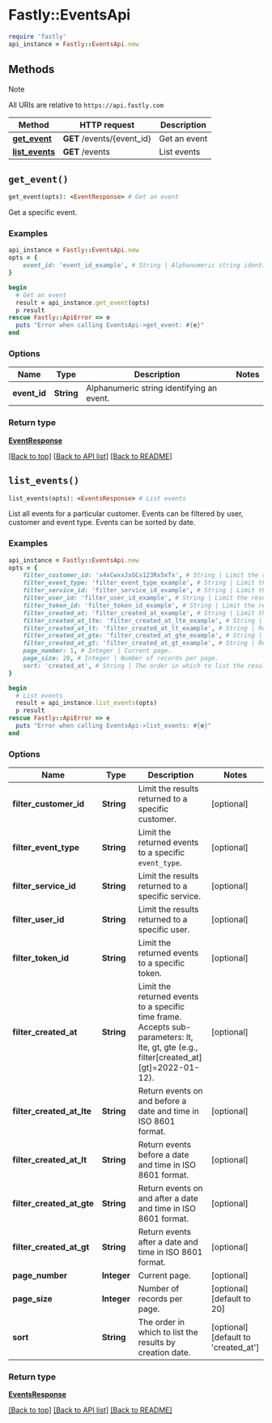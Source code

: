 # Fastly::EventsApi


```ruby
require 'fastly'
api_instance = Fastly::EventsApi.new
```

## Methods

> [!NOTE]
> All URIs are relative to `https://api.fastly.com`

Method | HTTP request | Description
------ | ------------ | -----------
[**get_event**](EventsApi.md#get_event) | **GET** /events/{event_id} | Get an event
[**list_events**](EventsApi.md#list_events) | **GET** /events | List events


## `get_event()`

```ruby
get_event(opts): <EventResponse> # Get an event
```

Get a specific event.

### Examples

```ruby
api_instance = Fastly::EventsApi.new
opts = {
    event_id: 'event_id_example', # String | Alphanumeric string identifying an event.
}

begin
  # Get an event
  result = api_instance.get_event(opts)
  p result
rescue Fastly::ApiError => e
  puts "Error when calling EventsApi->get_event: #{e}"
end
```

### Options

| Name | Type | Description | Notes |
| ---- | ---- | ----------- | ----- |
| **event_id** | **String** | Alphanumeric string identifying an event. |  |

### Return type

[**EventResponse**](EventResponse.md)

[[Back to top]](#) [[Back to API list]](../../README.md#endpoints)
[[Back to README]](../../README.md)
## `list_events()`

```ruby
list_events(opts): <EventsResponse> # List events
```

List all events for a particular customer. Events can be filtered by user, customer and event type. Events can be sorted by date.

### Examples

```ruby
api_instance = Fastly::EventsApi.new
opts = {
    filter_customer_id: 'x4xCwxxJxGCx123Rx5xTx', # String | Limit the results returned to a specific customer.
    filter_event_type: 'filter_event_type_example', # String | Limit the returned events to a specific `event_type`.
    filter_service_id: 'filter_service_id_example', # String | Limit the results returned to a specific service.
    filter_user_id: 'filter_user_id_example', # String | Limit the results returned to a specific user.
    filter_token_id: 'filter_token_id_example', # String | Limit the returned events to a specific token.
    filter_created_at: 'filter_created_at_example', # String | Limit the returned events to a specific time frame. Accepts sub-parameters: lt, lte, gt, gte (e.g., filter[created_at][gt]=2022-01-12). 
    filter_created_at_lte: 'filter_created_at_lte_example', # String | Return events on and before a date and time in ISO 8601 format. 
    filter_created_at_lt: 'filter_created_at_lt_example', # String | Return events before a date and time in ISO 8601 format. 
    filter_created_at_gte: 'filter_created_at_gte_example', # String | Return events on and after a date and time in ISO 8601 format. 
    filter_created_at_gt: 'filter_created_at_gt_example', # String | Return events after a date and time in ISO 8601 format. 
    page_number: 1, # Integer | Current page.
    page_size: 20, # Integer | Number of records per page.
    sort: 'created_at', # String | The order in which to list the results by creation date.
}

begin
  # List events
  result = api_instance.list_events(opts)
  p result
rescue Fastly::ApiError => e
  puts "Error when calling EventsApi->list_events: #{e}"
end
```

### Options

| Name | Type | Description | Notes |
| ---- | ---- | ----------- | ----- |
| **filter_customer_id** | **String** | Limit the results returned to a specific customer. | [optional] |
| **filter_event_type** | **String** | Limit the returned events to a specific `event_type`. | [optional] |
| **filter_service_id** | **String** | Limit the results returned to a specific service. | [optional] |
| **filter_user_id** | **String** | Limit the results returned to a specific user. | [optional] |
| **filter_token_id** | **String** | Limit the returned events to a specific token. | [optional] |
| **filter_created_at** | **String** | Limit the returned events to a specific time frame. Accepts sub-parameters: lt, lte, gt, gte (e.g., filter[created_at][gt]&#x3D;2022-01-12).  | [optional] |
| **filter_created_at_lte** | **String** | Return events on and before a date and time in ISO 8601 format.  | [optional] |
| **filter_created_at_lt** | **String** | Return events before a date and time in ISO 8601 format.  | [optional] |
| **filter_created_at_gte** | **String** | Return events on and after a date and time in ISO 8601 format.  | [optional] |
| **filter_created_at_gt** | **String** | Return events after a date and time in ISO 8601 format.  | [optional] |
| **page_number** | **Integer** | Current page. | [optional] |
| **page_size** | **Integer** | Number of records per page. | [optional][default to 20] |
| **sort** | **String** | The order in which to list the results by creation date. | [optional][default to &#39;created_at&#39;] |

### Return type

[**EventsResponse**](EventsResponse.md)

[[Back to top]](#) [[Back to API list]](../../README.md#endpoints)
[[Back to README]](../../README.md)
